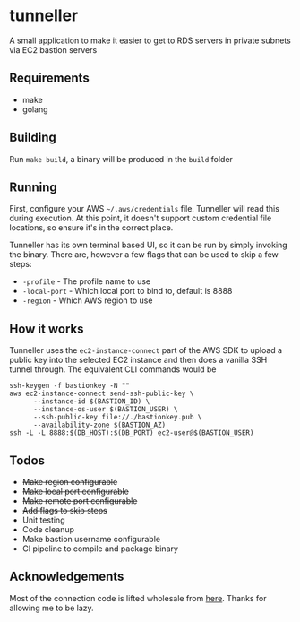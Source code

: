 # tunneller

A small application to make it easier to get to
RDS servers in private subnets via EC2 bastion
servers

## Requirements
* make
* golang

## Building
Run `make build`, a binary will be produced
in the `build` folder

## Running
First, configure your AWS `~/.aws/credentials` file. Tunneller
will read this during execution. At this point, it doesn't
support custom credential file locations, so ensure it's
in the correct place.

Tunneller has its own terminal based UI, so it can be run
by simply invoking the binary. There are, however a few flags
that can be used to skip a few steps:
* `-profile` - The profile name to use
* `-local-port` - Which local port to bind to, default is 8888
* `-region` - Which AWS region to use

## How it works
Tunneller uses the `ec2-instance-connect` part of the AWS SDK
to upload a public key into the selected EC2 instance and then
does a vanilla SSH tunnel through. The equivalent CLI commands
would be
```
ssh-keygen -f bastionkey -N ""
aws ec2-instance-connect send-ssh-public-key \
	  --instance-id $(BASTION_ID) \
	  --instance-os-user $(BASTION_USER) \
	  --ssh-public-key file://./bastionkey.pub \
	  --availability-zone $(BASTION_AZ)
ssh -L -L 8888:$(DB_HOST):$(DB_PORT) ec2-user@$(BASTION_USER)
```

## Todos
* ~~Make region configurable~~
* ~~Make local port configurable~~
* ~~Make remote port configurable~~
* ~~Add flags to skip steps~~
* Unit testing
* Code cleanup
* Make bastion username configurable
* CI pipeline to compile and package binary

## Acknowledgements
Most of the connection code is lifted wholesale
from [here](https://github.com/nodefortytwo/amz-ssh).
Thanks for allowing me to be lazy.
